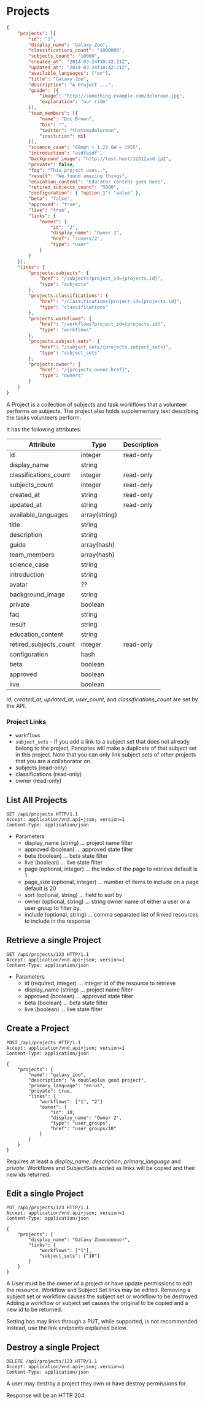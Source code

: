 # Projects

```json
{
    "projects": [{
        "id": "1",
        "display_name": "Galaxy Zoo",
        "classifications_count": "1000000",
        "subjects_count": "10000",
        "created_at": "2014-03-24T10:42:21Z",
        "updated_at": "2014-03-24T10:42:21Z",
        "available_languages": ["en"],
        "title": "Galaxy Zoo",
        "description": "A Project ...",
        "guide": [{
            "image": "http://something.example.com/delorean.jpg",
            "explanation": "our ride"
        }],
        "team_members": [{
            "name": "Doc Brown",
            "bio": "",
            "twitter": "thatsmydelorean",
            "insitution": nil
        }],
        "science_case": "88mph + 1.21 GW = 1955",
        "introduction": "asdfasdf",
        "background_image": "http://test.host/12312asd.jp2",
        "private": false,
        "faq": "This project uses..",
        "result": "We found amazing things",
        "education_content": "Educator content goes here",
        "retired_subjects_count": "5000",
        "configuration": { "option_1": "value" },
        "beta": "false",
        "approved": "true",
        "live": "true",
        "links": {
            "owner": {
                "id": "2",
                "display_name": "Owner 2",
                "href": "/users/2",
                "type": "user"
            }
        }
    }],
    "links": {
        "projects.subjects": {
            "href": "/subjects?project_id={projects.id}",
            "type": "subjects"
        },
        "projects.classifications": {
            "href": "/classifications?project_id={projects.id}",
            "type": "classifications"
        },
        "projects.workflows": {
            "href": "/workflows?project_id={projects.id}",
            "type": "workflows"
        },
        "projects.subject_sets": {
            "href": "/subject_sets/{projects.subject_sets}",
            "type": "subject_sets"
        },
        "projects.owner": {
            "href": "/{projects.owner.href}",
            "type": "owners"
        }
    }
}
```

A Project is a collection of subjects and task workflows that a
volunteer performs on subjects. The project also holds supplementary
text describing the tasks volunteers perform.

It has the following attributes:

Attribute | Type | Description
--------- | ---- | -----------
id | integer | read-only
display_name | string |
classifications_count | integer | read-only
subjects_count | integer | read-only
created_at | string | read-only
updated_at | string | read-only
available_languages | array(string) |
title | string |
description | string |
guide | array(hash) |
team_members | array(hash) |
science_case | string |
introduction | string |
avatar | ?? |
background_image | string |
private | boolean |
faq | string |
result | string |
education_content | string |
retired_subjects_count | integer | read-only
configuration | hash |
beta | boolean |
approved | boolean |
live | boolean |

*id*, *created_at*, *updated_at*, *user_count*, and
*classifications_count* are set by the API.

### Project Links

- `workflows`
- `subject_sets` - If you add a link to a subject set that does not already belong
  to the project, Panoptes will make a duplicate of that subject set in this
  project. Note that you can only link subject sets of other projects that you
  are a collaborator on.
- subjects (read-only)
- classifications (read-only)
- owner (read-only)

## List All Projects

```http
GET /api/projects HTTP/1.1
Accept: application/vnd.api+json; version=1
Content-Type: application/json
```

+ Parameters
  + display_name (string) ... project name filter
  + approved (boolean) ... approved state filter
  + beta (boolean) ... beta state filter
  + live (boolean) ... live state filter
  + page (optional, integer) ... the index of the page to retrieve default is 1
  + page_size (optional, integer) ... number of items to include on a page default is 20
  + sort (optional, string) ... field to sort by
  + owner (optional, string) ... string owner name of either a user or a user group to filter by.
  + include (optional, string) ... comma separated list of linked resources to include in the response

## Retrieve a single Project

```http
GET /api/projects/123 HTTP/1.1
Accept: application/vnd.api+json; version=1
Content-Type: application/json
```

+ Parameters
  + id (required, integer) ... integer id of the resource to retrieve
  + display_name (string) ... project name filter
  + approved (boolean) ... approved state filter
  + beta (boolean) ... beta state filter
  + live (boolean) ... live state filter

## Create a Project

```http
POST /api/projects HTTP/1.1
Accept: application/vnd.api+json; version=1
Content-Type: application/json

{
    "projects": {
        "name": "galaxy_zoo",
        "description": "A doubleplus good project",
        "primary_language": "en-us",
        "private": true,
        "links": {
            "workflows": ["1", "2"]
            "owner": {
                "id": 10,
                "display_name": "Owner 2",
                "type": "user_groups",
                "href": "user_groups/10"
            }
        }
    }
}
```

Requires at least a *display_name*, *description*, *primary_language* and *private*. Workflows
and SubjectSets added as links will be copied and their new ids
returned.


## Edit a single Project

```http
PUT /api/projects/123 HTTP/1.1
Accept: application/vnd.api+json; version=1
Content-Type: application/json

{
    "projects": {
        "display_name": "Galaxy Zooooooooo!",
        "links": {
            "workflows": ["1"],
            "subject_sets": ["10"]
        }
    }
}
```

A User must be the owner of a project or have update
permissions to edit the resource. Workflow and Subject Set links may be
edited. Removing a subject set or workflow causes the subject set or
workflow to be destroyed. Adding a workflow or subject set causes
the original to be copied and a new id to be returned.

Setting has may links through a PUT, while supported, is not
recommended. Instead, use the link endpoints explained below.

## Destroy a single Project

```http
DELETE /api/projects/123 HTTP/1.1
Accept: application/vnd.api+json; version=1
Content-Type: application/json
```

A user may destroy a project they own or have destroy permissions for.

Response will be an HTTP 204.
